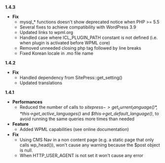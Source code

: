 **1.4.3**

* **Fix**
	* mysql_* functions doesn't show deprecated notice when PHP >= 5.5
	* Several fixes to achieve compatibility with WordPress 3.9
	* Updated links to wpml.org
	* Handled case where ICL_PLUGIN_PATH constant is not defined (i.e. when plugin is activated before WPML core)
	* Removed unneeded closing php tag followed by line breaks
	* Fixed Korean locale in .mo file name

**1.4.2**

* **Fix**
	* Handled dependency from SitePress::get_setting()
	* Updated translations

**1.4.1**

* **Performances**
	* Reduced the number of calls to *$sitepress->get_current_language()*, *$this->get_active_languages()* and *$this->get_default_language()*, to avoid running the same queries more times than needed
* **Feature**
	* Added WPML capabilities (see online documentation)
* **Fix**
	* Using CMS Nav in a non content page (e.g. a static page that only calls wp_head()), won't cause any warning because the $post object is null.
	* When HTTP_USER_AGENT is not set it won't cause any error